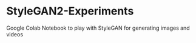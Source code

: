 # StyleGAN2-Experiments
Google Colab Notebook to play with StyleGAN for generating images and videos

